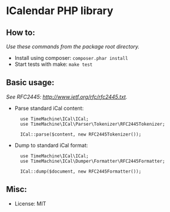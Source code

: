 ICalendar PHP library
=====================

How to:
-------

_Use these commands from the package root directory._

- Install using composer: `composer.phar install`
- Start tests with make: `make test`

Basic usage:
------------

_See RFC2445: http://www.ietf.org/rfc/rfc2445.txt._

- Parse standard iCal content:

        use TimeMachine\ICal\ICal;
        use TimeMachine\ICal\Parser\Tokenizer\RFC2445Tokenizer;

        ICal::parse($content, new RFC2445Tokenizer());

- Dump to standard iCal format:

        use TimeMachine\ICal\ICal;
        use TimeMachine\ICal\Dumper\Formatter\RFC2445Formatter;

        ICal::dump($document, new RFC2445Formatter());

Misc:
-----

- License: MIT
